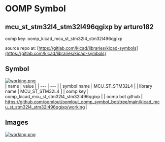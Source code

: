 # OOMP Symbol  
## mcu_st_stm32l4_stm32l496qgixp  by arturo182  
  
oomp key: oomp_kicad_mcu_st_stm32l4_stm32l496qgixp  
  
source repo at: [https://gitlab.com/kicad/libraries/kicad-symbols](https://gitlab.com/kicad/libraries/kicad-symbols)  
## Symbol  
  
[![working.png](working_600.png)](working.png)  
| name | value | 
| --- | --- | 
| symbol name | MCU_ST_STM32L4 | 
| library name | MCU_ST_STM32L4 | 
| oomp key | oomp_kicad_mcu_st_stm32l4_stm32l496qgixp | 
| oomp bot github | https://github.com/oomlout/oomlout_oomp_symbol_bot/tree/main/kicad_mcu_st_stm32l4_stm32l496qgixp/working | 
## Images  
  
[![working.png](working_140.png)](working.png)  

